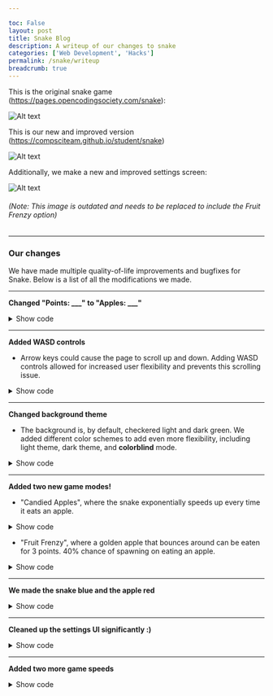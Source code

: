 ```yaml
---

toc: False
layout: post
title: Snake Blog
description: A writeup of our changes to snake
categories: ['Web Development', 'Hacks']
permalink: /snake/writeup
breadcrumb: true
---
```


This is the original snake game (<https://pages.opencodingsociety.com/snake>): 

![Alt text]({{site.baseurl}}/images/posts/oldsnake.png "Image of old snake game")

This is our new and improved version (<https://compsciteam.github.io/student/snake>)

![Alt text]({{site.baseurl}}/images/posts/newsnake.png "Image of old snake game")

Additionally, we make a new and improved settings screen:

![Alt text]({{site.baseurl}}/images/posts/newsnakesettings.png "Image of improved settings screen")

<h6>(Note: This image is outdated and needs to be replaced to include the Fruit Frenzy option)</h6>

<hr>

### Our changes

We have made multiple quality-of-life improvements and bugfixes for Snake. Below is a list of all the modifications we made.

<hr>

**Changed "Points: ___" to "Apples: ___"**

<details>
<summary>Show code</summary>
<pre><code class="language-html">
&lt;p class="fs-4"&gt;Apples: &lt;span id="score_value"&gt;0&lt;/span&gt;&lt;/p&gt;
</code></pre>
</details>

<hr>

**Added WASD controls**
- Arrow keys could cause the page to scroll up and down. Adding WASD controls allowed for increased user flexibility and prevents this scrolling issue.

<details>
<summary>Show code</summary>
<pre><code class="language-js">
let changeDir = function(key){
    switch(key) {
        case 37: case 65: // left arrow / 'A'
            if (snake_dir !== 1) snake_next_dir = 3;
            break;
        case 38: case 87: // up arrow / 'W'
            if (snake_dir !== 2) snake_next_dir = 0;
            break;
        case 39: case 68: // right arrow / 'D'
            if (snake_dir !== 3) snake_next_dir = 1;
            break;
        case 40: case 83: // down arrow / 'S'
            if (snake_dir !== 0) snake_next_dir = 2;
            break;
    }
}
canvas.onkeydown = function(evt) {
    changeDir(evt.keyCode);
}
</code></pre>
</details>

<hr>

**Changed background theme**
- The background is, by default, checkered light and dark green. We added different color schemes to add even more flexibility, including light theme, dark theme, and **colorblind** mode.

<details>
<summary>Show code</summary>
<pre><code class="language-js">
function applyMode(mode){
    switch(mode){
        case 'colorblind':
            color_light_tile = '#ffd97a'; color_dark_tile  = '#ffd15a';
            color_snake = '#0000ff'; color_apple = '#ff00ff';
            break;
        case 'light':
            color_light_tile = '#f0f8e8'; color_dark_tile  = '#dfeccf';
            color_snake = '#0b63d6'; color_apple = '#d32f2f';
            break;
        case 'dark':
            color_light_tile = '#355a2b'; color_dark_tile  = '#243b1b';
            color_snake = '#1e90ff'; color_apple = '#ff6b6b';
            break;
        default:
            color_light_tile = '#a9d750'; color_dark_tile  = '#a2d148';
            color_snake = '#2f00ffff'; color_apple = '#ff0000ff';
    }
    // repaint if playing
    if(snake && snake.length){
        for(let y = 0; y < canvas.height / BLOCK; y++) {
            for(let x = 0; x < canvas.width / BLOCK; x++) {
                ctx.fillStyle = ((x + y) % 2 === 0) ? color_light_tile : color_dark_tile;
                ctx.fillRect(x * BLOCK, y * BLOCK, BLOCK, BLOCK);
            }
        }
        for(let i = 0; i < snake.length; i++) activeDot(snake[i].x, snake[i].y);
        activeApple(food.x, food.y);
    }
}
</code></pre>
</details>

<hr>

**Added two new game modes!**
- "Candied Apples", where the snake exponentially speeds up every time it eats an apple.

<details>
<summary>Show code</summary>
<pre><code class="language-js">
if(current_gamemode === 'candied'){
    const newSpeed = Math.max(6, Number(snake_speed) - 5);
    setSnakeSpeed(newSpeed);
}
</code></pre>
</details>

- "Fruit Frenzy", where a golden apple that bounces around can be eaten for 3 points. 40% chance of spawning on eating an apple.

<details>
<summary>Show code</summary>
<pre><code class="language-js">
// Code to spawn golden fruit
if(current_gamemode === 'fruit_frenzy' && Math.random() < 0.4 && !goldenFood.active){
    let gx = Math.floor(Math.random() * ((canvas.width / BLOCK) - 1));
    let gy = Math.floor(Math.random() * ((canvas.height / BLOCK) - 1));
    goldenFood.x = gx; goldenFood.y = gy;
    goldenFood.vx = (Math.random() < 0.5) ? 1 : -1;
    goldenFood.vy = (Math.random() < 0.5) ? 1 : -1;
    goldenFood.active = true;
}

// Code to move the fruit
if(goldenFood.active){
    let nextX = goldenFood.x + goldenFood.vx;
    let nextY = goldenFood.y + goldenFood.vy;
    if(nextX < 0 || nextX >= canvas.width / BLOCK) goldenFood.vx *= -1;
    if(nextY < 0 || nextY >= canvas.height / BLOCK) goldenFood.vy *= -1;
    goldenFood.x = nextX;
    goldenFood.y = nextY;
}
</code></pre>
</details>

<hr>

**We made the snake blue and the apple red**

<details>
<summary>Show code</summary>
<pre><code class="language-js">
let activeDot = function(x, y){
    ctx.fillStyle = color_snake; // blue snake
    ctx.fillRect(x * BLOCK, y * BLOCK, BLOCK, BLOCK);
}
let activeApple = function(x, y){
    ctx.fillStyle = color_apple; // red apple
    ctx.fillRect(x * BLOCK, y * BLOCK, BLOCK, BLOCK);
}
</code></pre>
</details>

<hr>

**Cleaned up the settings UI significantly :)**

<details>
<summary>Show code</summary>
<pre><code class="language-css">
#setting input{ display:none; }
#setting label{ cursor: pointer; }
#setting input:checked + label{ background-color: #FFF; color: #000; }

#setting { 
    display: flex;
    justify-content: center;
    align-items: center;
    padding: 1rem;
}
.settings-card{
    width: 100%;
    max-width: 420px;
    background: rgba(0,0,0,0.18);
    border-radius: 12px;
    padding: 18px;
    box-shadow: 0 6px 18px rgba(0,0,0,0.35);
    text-align: left;
}
.settings-title{
    font-size: 1.15rem;
    margin-bottom: 8px;
    font-weight: 600;
    color: #fff;
}
.setting-group{
    margin: 12px 0;
}
.option-row{
    display: flex;
    gap: 8px;
    flex-wrap: wrap;
    margin-top: 8px;
}

#setting input + label{
    display: inline-block;
    padding: 8px 14px;
    border-radius: 999px;
    background: rgba(255,255,255,0.06);
    color: #eaeaea;
    border: 1px solid rgba(255,255,255,0.06);
    transition: all 0.15s ease-in-out;
    user-select: none;
}
#setting input:checked + label{
    background-color: #fff;
    color: #000;
    box-shadow: 0 4px 10px rgba(0,0,0,0.2) inset;
    transform: translateY(-1px);
}
#setting p{ color: #f1f1f1; }

@media (max-width: 520px){
    .game-shell{ padding: 12px; border-radius: 10px; }
    .screen-card, .settings-card{ margin: 10px; padding: 14px; }
    canvas{ border-width: 4px; }
}
</code></pre>
</details>

<hr>

**Added two more game speeds**

<details>
<summary>Show code</summary>
<pre><code class="language-html">
&lt;div class="option-row"&gt;
    &lt;input id="speed_turtle" type="radio" name="speed" value="220"/&gt;
    &lt;label for="speed_turtle"&gt;Turtle&lt;/label&gt;
    &lt;input id="speed1" type="radio" name="speed" value="120" checked/&gt;
    &lt;label for="speed1"&gt;Slow&lt;/label&gt;
    &lt;input id="speed2" type="radio" name="speed" value="75"/&gt;
    &lt;label for="speed2"&gt;Normal&lt;/label&gt;
    &lt;input id="speed3" type="radio" name="speed" value="35"/&gt;
    &lt;label for="speed3"&gt;Fast&lt;/label&gt;
    &lt;input id="speed_troll" type="radio" name="speed" value="8"/&gt;
    &lt;label for="speed_troll"&gt;Troll&lt;/label&gt;
&lt;/div&gt;
</code></pre>
</details>
